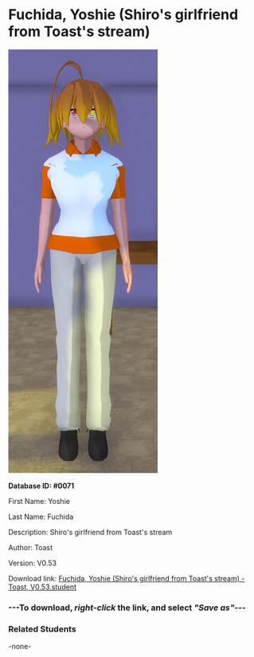 # Fuchida, Yoshie (Shiro's girlfriend from Toast's stream)

<img src="../../Files/Images/Fuchida, Yoshie (Shiro's girlfriend from Toast's stream).png" title="Fuchida, Yoshie (Shiro's girlfriend from Toast's stream) - Toast, V0.53">

**Database ID: #0071**

First Name: Yoshie

Last Name: Fuchida

Description: Shiro's girlfriend from Toast's stream

Author: Toast

Version: V0.53

Download link: <a href="https://raw.githubusercontent.com/Arbiter1223/Daigaku-Gurashi-Custom-Students/master/Files/Student%20Files/Fuchida%2C%20Yoshie%20(Shiro's%20girlfriend%20from%20Toast's%20stream)%20-%20Toast%2C%20V0.53.student">Fuchida, Yoshie (Shiro's girlfriend from Toast's stream) - Toast, V0.53.student</a>

### ---**To download, _right-click_ the link, and select _"Save as"_**---

### Related Students

-none-
